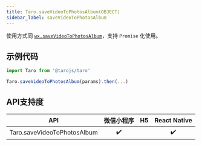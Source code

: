 ```yaml
---
title: Taro.saveVideoToPhotosAlbum(OBJECT)
sidebar_label: saveVideoToPhotosAlbum
---
```



使用方式同 [`wx.saveVideoToPhotosAlbum`](https://developers.weixin.qq.com/miniprogram/dev/api/wx.saveVideoToPhotosAlbum.html)，支持 `Promise` 化使用。

## 示例代码

```jsx
import Taro from '@tarojs/taro'

Taro.saveVideoToPhotosAlbum(params).then(...)
```



## API支持度


| API | 微信小程序 | H5 | React Native |
| :-: | :-: | :-: | :-: |
| Taro.saveVideoToPhotosAlbum | ✔️ |  | ✔️ |


